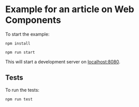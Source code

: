 # Example for an article on Web Components

To start the example:

```
npm install

npm run start
```

This will start a development server on [localhost:8080](http://localhost:8080).

## Tests

To run the tests:

```
npm run test
```

